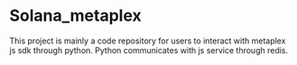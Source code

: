 # Solana_metaplex
This project is mainly a code repository for users to interact with metaplex js sdk through python. Python communicates with js service through redis.
